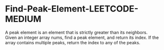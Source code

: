 # Find-Peak-Element-LEETCODE-MEDIUM
A peak element is an element that is strictly greater than its neighbors.  Given an integer array nums, find a peak element, and return its index. If the array contains multiple peaks, return the index to any of the peaks.
